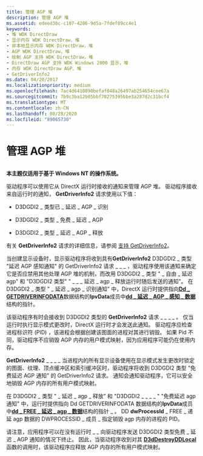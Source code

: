 ```yaml
---
title: 管理 AGP 堆
description: 管理 AGP 堆
ms.assetid: edeed3bc-c107-4286-9d5a-7fdef89cc4e1
keywords:
- 堆 WDK DirectDraw
- 显示内存 WDK DirectDraw，堆
- 非本地显示内存 WDK DirectDraw，堆
- AGP WDK DirectDraw，堆
- 绘制 AGP 支持 WDK DirectDraw，堆
- DirectDraw AGP 支持 WDK Windows 2000 显示，堆
- 内存 WDK DirectDraw AGP、堆
- GetDriverInfo2
ms.date: 04/20/2017
ms.localizationpriority: medium
ms.openlocfilehash: 7ac4d6410890befaf048a26497ab254654cee67a
ms.sourcegitcommit: 7b9c3ba12b05bbf78275395bbe3a287d2c31bcf4
ms.translationtype: MT
ms.contentlocale: zh-CN
ms.lasthandoff: 08/28/2020
ms.locfileid: "89065730"
---
```

# <a name="managing-agp-heaps"></a>管理 AGP 堆


## <span id="ddk_managing_agp_heaps_gg"></span><span id="DDK_MANAGING_AGP_HEAPS_GG"></span>


**本主题仅适用于基于 Windows NT 的操作系统。**

驱动程序可以使用它从 DirectX 运行时接收的通知来管理 AGP 堆。 驱动程序接收来自运行时的通知， **GetDriverInfo2** 请求使用以下值：

-   D3DGDI2 \_ 类型已 \_ 延迟 \_ AGP \_ 识别

-   D3DGDI2 \_ 类型 \_ 免费 \_ 延迟 \_ AGP

-   D3DGDI2 \_ 类型 \_ 延迟 \_ AGP \_ 释放

有关 **GetDriverInfo2** 请求的详细信息，请参阅 [支持 GetDriverInfo2](supporting-getdriverinfo2.md)。

当创建显示设备时，显示驱动程序将收到具有**GetDriverInfo2** D3DGDI2 \_ 类型 "延迟 AGP 感知通知" 的 GetDriverInfo2 请求 \_ \_ \_ ，驱动程序使用该通知来确定它是否应禁用其他处理 AGP 堆的机制，而改用 D3DGDI2 \_ 类型 " \_ 自由 \_ 延迟 agp" 和 "D3DGDI2 类型" " \_ \_ \_ 延迟 \_ agp \_ 释放运行时随后发送的通知"。 在 D3DGDI2 \_ 类型 " \_ 延迟 \_ agp \_ 识别通知" 中，DirectX 运行时提供指向[**Dd \_ GETDRIVERINFODATA**](/windows/desktop/api/ddrawint/ns-ddrawint-_dd_getdriverinfodata)数据结构的**lpvData**成员中[**dd \_ 延迟 \_ AGP \_ 感知 \_ 数据**](/windows-hardware/drivers/ddi/d3dhal/ns-d3dhal-_dd_deferred_agp_aware_data)结构的指针。

该驱动程序有时会接收到 D3DGDI2 类型的 **GetDriverInfo2** 请求 \_ \_ \_ \_ 。 仅当运行时执行显示模式更改时，DirectX 运行时才会发送此通知。 驱动程序应检查进程标识符 (PID) ，该进程会根据创建该图面的进程对其进行销毁。 如果 Pid 不同，驱动程序不应销毁 AGP 内存的用户模式映射，因为应用程序可能仍在使用内存。

**GetDriverInfo2** \_ \_ \_ \_ 当进程内的所有显示设备使用在显示模式发生更改时锁定的图面、纹理、顶点缓冲区和索引缓冲区时，驱动程序将收到 D3DGDI2 类型 "免费延迟 AGP 通知" 的 GetDriverInfo2 请求。 通知会通知驱动程序，它可以安全地销毁 AGP 内存的所有用户模式映射。

在 D3DGDI2 \_ 类型 " \_ 延迟 \_ agp \_ 释放" 和 "D3DGDI2 \_ \_ \_ \_ " "免费延迟 agp 通知" 中，运行时提供指向 Dd GETDRIVERINFODATA 数据结构的**lpvData**成员中[**dd \_ FREE \_ 延迟 \_ agp \_ 数据**](/windows-hardware/drivers/ddi/d3dhal/ns-d3dhal-_dd_free_deferred_agp_data)结构的指针 \_ 。 DD **dwProcessId** \_ FREE \_ 递延 agp 数据的 DWPROCESSID \_ 成员 \_ 指定销毁 agp 内存的进程的 PID。

请注意，应用程序可以在没有运行时 \_ \_ 向驱动程序发送 D3DGDI2 类型免费 \_ 延迟 \_ AGP 通知的情况下终止。 因此，当驱动程序收到对其 [**D3dDestroyDDLocal**](/windows/desktop/api/ddrawint/nc-ddrawint-pdd_destroyddlocal) 函数的调用时，该驱动程序应释放 AGP 内存的所有用户模式映射。

 

